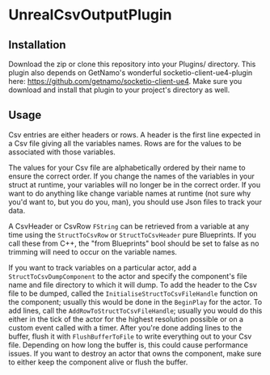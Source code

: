 # UnrealCsvOutputPlugin

## Installation

Download the zip or clone this repository into your Plugins/ directory.
This plugin also depends on GetNamo's wonderful socketio-client-ue4-plugin here: https://github.com/getnamo/socketio-client-ue4.
Make sure you download and install that plugin to your project's directory as well.


## Usage

Csv entries are either headers or rows.
A header is the first line expected in a Csv file giving all the variables names.
Rows are for the values to be associated with those variables.

The values for your Csv file are alphabetically ordered by their name to ensure the correct order.
If you change the names of the variables in your struct at runtime, your variables will no longer be in the correct order.
If you want to do anything like change variable names at runtime (not sure why you'd want to, but you do you, man), you should use Json files to track your data.

A CsvHeader or CsvRow `FString` can be retrieved from a variable at any time using the `StructToCsvRow` or `StructToCsvHeader` pure Blueprints.
If you call these from C++, the "from Blueprints" bool should be set to false as no trimming will need to occur on the variable names.

If you want to track variables on a particular actor, add a `StructToCsvDumpComponent` to the actor and specify the component's file name and file directory to which it will dump.
To add the header to the Csv file to be dumped, called the `InitialiseStructToCsvFileHandle` function on the component; usually this would be done in the `BeginPlay` for the actor.
To add lines, call the `AddRowToStructToCsvFileHandle`; usually you would do this either in the tick of the actor for the highest resolution possible or on a custom event called with a timer.
After you're done adding lines to the buffer, flush it with `FlushBufferToFile` to write everything out to your Csv file.
Depending on how long the buffer is, this could cause performance issues.
If you want to destroy an actor that owns the component, make sure to either keep the component alive or flush the buffer.
